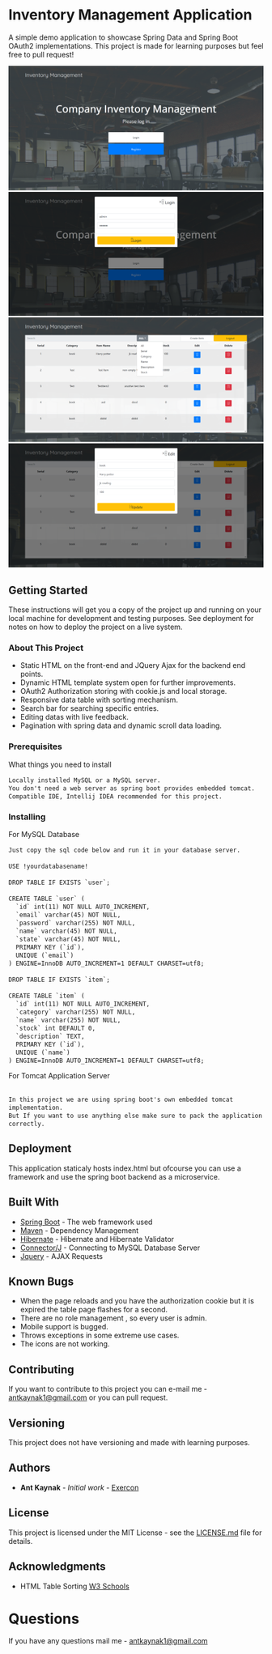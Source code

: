 # Inventory Management Application

A simple demo application to showcase Spring Data and Spring Boot OAuth2 implementations. This project is made for
learning purposes but feel free to pull request!

![alt](https://github.com/Exercon/Inventory-Management-App/blob/master/screenshots/1.png?v=4&s=200)
![alt](https://github.com/Exercon/Inventory-Management-App/blob/master/screenshots/2.png?v=4&s=200)
![alt](https://github.com/Exercon/Inventory-Management-App/blob/master/screenshots/3.png?v=4&s=200)
![alt](https://github.com/Exercon/Inventory-Management-App/blob/master/screenshots/4.png?v=4&s=200)

## Getting Started

These instructions will get you a copy of the project up and running on your local machine for development and testing purposes. See deployment for notes on how to deploy the project on a live system.

### About This Project

* Static HTML on the front-end and JQuery Ajax for the backend end points.
* Dynamic HTML template system open for further improvements.
* OAuth2 Authorization storing with cookie.js and local storage.
* Responsive data table with sorting mechanism.
* Search bar for searching specific entries.
* Editing datas with live feedback.
* Pagination with spring data and dynamic scroll data loading.

### Prerequisites

What things you need to install

```
Locally installed MySQL or a MySQL server.
You don't need a web server as spring boot provides embedded tomcat.
Compatible IDE, Intellij IDEA recommended for this project.

```


### Installing

For MySQL Database

```
Just copy the sql code below and run it in your database server.

USE !yourdatabasename!

DROP TABLE IF EXISTS `user`;

CREATE TABLE `user` (
  `id` int(11) NOT NULL AUTO_INCREMENT,
  `email` varchar(45) NOT NULL,
  `password` varchar(255) NOT NULL,
  `name` varchar(45) NOT NULL,
  `state` varchar(45) NOT NULL,
  PRIMARY KEY (`id`),
  UNIQUE (`email`)
) ENGINE=InnoDB AUTO_INCREMENT=1 DEFAULT CHARSET=utf8;

DROP TABLE IF EXISTS `item`;

CREATE TABLE `item` (
  `id` int(11) NOT NULL AUTO_INCREMENT,
  `category` varchar(255) NOT NULL,
  `name` varchar(255) NOT NULL,
  `stock` int DEFAULT 0,
  `description` TEXT,
  PRIMARY KEY (`id`),
  UNIQUE (`name`)
) ENGINE=InnoDB AUTO_INCREMENT=1 DEFAULT CHARSET=utf8;
```

For Tomcat Application Server

```

In this project we are using spring boot's own embedded tomcat implementation.
But If you want to use anything else make sure to pack the application correctly.

```

## Deployment

This application staticaly hosts index.html but ofcourse you can use a framework and
use the spring boot backend as a microservice.

## Built With

* [Spring Boot](https://projects.spring.io/spring-boot/) - The web framework used
* [Maven](https://maven.apache.org/) - Dependency Management
* [Hibernate](http://hibernate.org) - Hibernate and Hibernate Validator
* [Connector/J](https://dev.mysql.com/downloads/connector/j/5.1.html) - Connecting to MySQL Database Server
* [Jquery](https://jquery.com/) - AJAX Requests 

## Known Bugs
* When the page reloads and you have the authorization cookie but it is expired the table page flashes for a second.
* There are no role management , so every user is admin.
* Mobile support is bugged.
* Throws exceptions in some extreme use cases.
* The icons are not working.

## Contributing

If you want to contribute to this project you can e-mail me - antkaynak1@gmail.com
or you can pull request.

## Versioning

This project does not have versioning and made with learning purposes.


## Authors 

* **Ant Kaynak** - *Initial work* - [Exercon](https://github.com/Exercon)


## License

This project is licensed under the MIT License - see the [LICENSE.md](https://github.com/Exercon/AntiSocial-Platform/blob/master/LICENSE) file for details.


## Acknowledgments
* HTML Table Sorting [W3 Schools](https://www.w3schools.com)

# Questions
If you have any questions mail me -  antkaynak1@gmail.com


